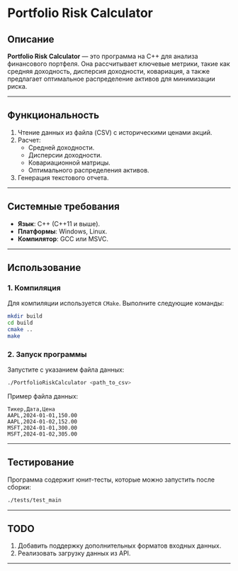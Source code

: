 # Portfolio Risk Calculator

## Описание
**Portfolio Risk Calculator** — это программа на C++ для анализа финансового портфеля. Она рассчитывает ключевые метрики, такие как средняя доходность, дисперсия доходности, ковариация, а также предлагает оптимальное распределение активов для минимизации риска.

---

## Функциональность
1. Чтение данных из файла (CSV) с историческими ценами акций.
2. Расчет:
   - Средней доходности.
   - Дисперсии доходности.
   - Ковариационной матрицы.
   - Оптимального распределения активов.
3. Генерация текстового отчета.

---

## Системные требования
- **Язык**: C++ (C++11 и выше).
- **Платформы**: Windows, Linux.
- **Компилятор**: GCC или MSVC.

---

## Использование
### 1. Компиляция
Для компиляции используется `CMake`. Выполните следующие команды:
```bash
mkdir build
cd build
cmake ..
make
```

### 2. Запуск программы
Запустите с указанием файла данных:
```bash
./PortfolioRiskCalculator <path_to_csv>
```

Пример файла данных:
```
Тикер,Дата,Цена
AAPL,2024-01-01,150.00
AAPL,2024-01-02,152.00
MSFT,2024-01-01,300.00
MSFT,2024-01-02,305.00
```

---

## Тестирование
Программа содержит юнит-тесты, которые можно запустить после сборки:
```bash
./tests/test_main
```

---

## TODO
1. Добавить поддержку дополнительных форматов входных данных.
2. Реализовать загрузку данных из API.

---



